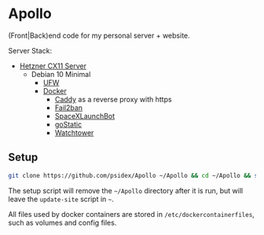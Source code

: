 # Apollo

(Front|Back)end code for my personal server + website.

Server Stack:

- [Hetzner CX11 Server](https://www.hetzner.com/cloud)
  - Debian 10 Minimal
    - [UFW](https://wiki.debian.org/Uncomplicated%20Firewall%20%28ufw%29)
    - [Docker](https://www.docker.com/)
      - [Caddy](https://caddyserver.com/) as a reverse proxy with https
      - [Fail2ban](https://github.com/crazy-max/docker-fail2ban)
      - [SpaceXLaunchBot](https://github.com/r-spacex/SpaceXLaunchBot)
      - [goStatic](https://github.com/PierreZ/goStatic)
      - [Watchtower](https://github.com/containrrr/watchtower)

## Setup

```bash
git clone https://github.com/psidex/Apollo ~/Apollo && cd ~/Apollo && sudo bash setup
```

The setup script will remove the `~/Apollo` directory after it is run, but will leave the `update-site` script in `~`.

All files used by docker containers are stored in `/etc/dockercontainerfiles`, such as volumes and config files.
